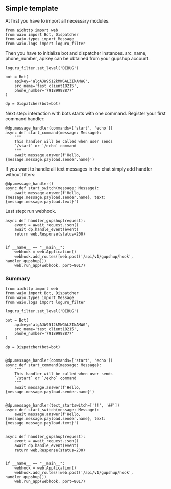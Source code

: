 ## Simple template
At first you have to import all necessary modules.

```python3
from aiohttp import web
from waio import Bot, Dispatcher
from waio.types import Message
from waio.logs import loguru_filter
```

Then you have to initialize bot and dispatcher instances.
src_name, phone_number, apikey can be obtained from your gupshup account.

```python3
loguru_filter.set_level('DEBUG')

bot = Bot(
    apikey='algAJW9512kMWGALZIkAMWG',
    src_name='test_client18215',
    phone_number='79189998877'
)

dp = Dispatcher(bot=bot)
```

Next step: interaction with bots starts with one command.
Register your first command handler:

```python3
@dp.message_handler(commands=['start', 'echo'])
async def start_command(message: Message):
    """
    This handler will be called when user sends
    `/start` or `/echo` command
    """
    await message.answer(f'Hello, {message.message.payload.sender.name}')
```
If you want to handle all text messages in the chat simply add handler without filters:
```python3
@dp.message_handler()
async def start_switch(message: Message):
    await message.answer(f'Hello, {message.message.payload.sender.name}, text: {message.message.payload.text}')
```

Last step: run webhook.

```python3
async def handler_gupshup(request):
    event = await request.json()
    await dp.handle_event(event)
    return web.Response(status=200)


if __name__ == "__main__":
    webhook = web.Application()
    webhook.add_routes([web.post('/api/v1/gupshup/hook', handler_gupshup)])
    web.run_app(webhook, port=8017)
```

### Summary

```python3
from aiohttp import web
from waio import Bot, Dispatcher
from waio.types import Message
from waio.logs import loguru_filter

loguru_filter.set_level('DEBUG')

bot = Bot(
    apikey='algAJW9512kMWGALZIkAMWG',
    src_name='test_client18215',
    phone_number='79189998877'
)

dp = Dispatcher(bot=bot)


@dp.message_handler(commands=['start', 'echo'])
async def start_command(message: Message):
    """
    This handler will be called when user sends
    `/start` or `/echo` command
    """
    await message.answer(f'Hello, {message.message.payload.sender.name}')


@dp.message_handler(text_startswitch=['!!', '##'])
async def start_switch(message: Message):
    await message.answer(f'Hello, {message.message.payload.sender.name}, text: {message.message.payload.text}')


async def handler_gupshup(request):
    event = await request.json()
    await dp.handle_event(event)
    return web.Response(status=200)


if __name__ == "__main__":
    webhook = web.Application()
    webhook.add_routes([web.post('/api/v1/gupshup/hook', handler_gupshup)])
    web.run_app(webhook, port=8017)
```